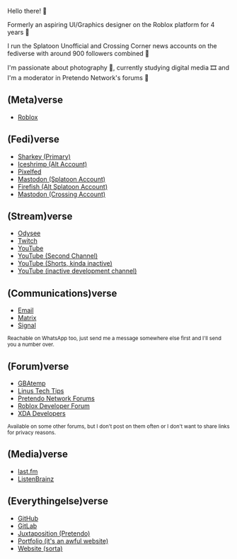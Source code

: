 Hello there! 👋

Formerly an aspiring UI/Graphics designer on the Roblox platform for 4 years 🎨

I run the Splatoon Unofficial and Crossing Corner news accounts on the fediverse with around 900 followers combined 📰

I'm passionate about photography 📸, currently studying digital media 🎞️ and I'm a moderator in Pretendo Network's forums 🔨

## (Meta)verse
- [Roblox](https://www.roblox.com/users/profile?username=GamersInternational)

## (Fedi)verse
- [Sharkey (Primary)](https://lethallava.land/@experiencer)
- [Iceshrimp (Alt Account)](https://wolfdo.gg/@exp)
- [Pixelfed](https://pixelfed.social/@experiencer)
- [Mastodon (Splatoon Account)](https://wetdry.world/@splatoon)
- [Firefish (Alt Splatoon Account)](https://splatsville.social/@splatoon)
- [Mastodon (Crossing Account)](https://wetdry.world/@crossing)

## (Stream)verse
- [Odysee](https://odysee.com/@ExperiencersInternational:3)
- [Twitch](https://twitch.tv/experiencersinternational)
- [YouTube](https://www.youtube.com/@ExperiencersInternational)
- [YouTube (Second Channel)](https://www.youtube.com/@ExperiencersInternationalExtra)
- [YouTube (Shorts, kinda inactive)](https://www.youtube.com/@ExperiencersInternationalShort)
- [YouTube (inactive development channel)](https://www.youtube.com/@DevBitesRBX)

## (Communications)verse

- [Email](mailto:gamersinternationalhelp+ghbio@gmail.com)
- [Matrix](https://matrix.to/#/@experiencersinternational:matrix.org)
- [Signal](https://signal.me/#eu/n5OeSH59G5mMK6Ol58X8mBBUDeX_EC4AFkngOGAX6uBayO9ZemlDWpqgJhqA5rK-)

<small>Reachable on WhatsApp too, just send me a message somewhere else first and I'll send you a number over.</small>

## (Forum)verse
- [GBAtemp](https://gbatemp.net/members/experiencersinternational.596272/)
- [Linus Tech Tips](https://linustechtips.com/profile/833684-experiencersinternational/)
- [Pretendo Network Forums](https://forum.pretendo.network/u/gamersinternatio)
- [Roblox Developer Forum](https://devforum.roblox.com/u/GamersInternational/summary)
- [XDA Developers](https://forum.xda-developers.com/m/experiencersinternational.12330289/)

<small>Available on some other forums, but I don't post on them often or I don't want to share links for privacy reasons.</small>

## (Media)verse
- [last.fm](https://www.last.fm/user/floppydiskmasta)
- [ListenBrainz](https://listenbrainz.org/user/floppydiskmasta/)

## (Everythingelse)verse
- [GitHub](https://github.com/ExperiencersInternational)
- [GitLab](https://gitlab.com/ExperiencersInternational)
- [Juxtaposition (Pretendo)](https://juxt.pretendo.network/users/1710944699)
- [Portfolio (it's an awful website)](https://experiencersinternational.github.io/website)
- [Website (sorta)](https://experiencersinternational.github.io)
